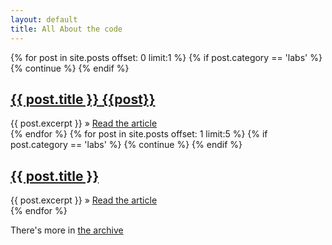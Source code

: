 ```yaml
---
layout: default
title: All About the code
---
```


<div class="hero display-grid">
<div class="posts">
  <div>
  {% for post in site.posts offset: 0 limit:1 %}
     {% if post.category == 'labs' %}
     {% continue %}
     {% endif %}
     <article>
     <h2><a href="{{ post.url }}">{{ post.title }} {{post}}</a></h2>
      {{ post.excerpt }}
       &raquo; <a href="{{ post.url }}"> Read the article</a>
    </article>
  {% endfor %}
  {% for post in site.posts offset: 1 limit:5 %}
     {% if post.category == 'labs' %}
     {% continue %}
     {% endif %}
     <article>
     <h2><a class="no-prerender" href="{{ post.url }}">{{ post.title }}</a></h2>
      {{ post.excerpt }}
       &raquo; <a href="{{ post.url }}"> Read the article</a>
    </article>
  {% endfor %}
  </div>
</div>
<p>There's more in <a href="/archive/">the archive</a>
